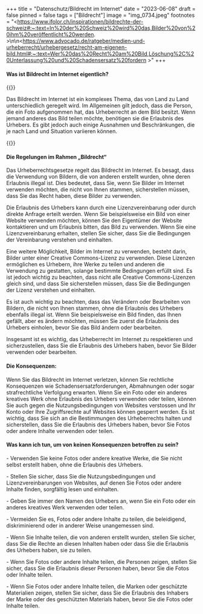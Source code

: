 +++
title = "Datenschutz/Bildrecht im Internet"
date = "2023-06-08"
draft = false
pinned = false
tags = ["Bildrecht"]
image = "img_0734.jpeg"
footnotes = "<https://www.ifolor.ch/inspirationen/bildrechte-der-schweiz#:~:text=In%20der%20Schweiz%20wird%20das,Bilder%20von%20ihm%20veröffentlicht%20werden. >\n\n<https://www.advocado.de/ratgeber/medien-und-urheberrecht/urhebergesetz/recht-am-eigenen-bild.html#:~:text=Wer%20das%20Recht%20am%20Bild,Löschung%2C%20Unterlassung%20und%20Schadensersatz%20fordern >"
+++
#### Was ist Bildrecht im Internet eigentlich?

{{<box>}}

Das Bildrecht im Internet ist ein komplexes Thema, das von Land zu Land unterschiedlich geregelt wird. Im Allgemeinen gilt jedoch, dass die Person, die ein Foto aufgenommen hat, das Urheberrecht an dem Bild besitzt. Wenn jemand anderes das Bild teilen möchte, benötigen sie die Erlaubnis des Urhebers. Es gibt jedoch auch einige Ausnahmen und Beschränkungen, die je nach Land und Situation variieren können.

{{</box>}}

#### Die Regelungen im Rahmen „Bildrecht“

Das Urheberrechtsgesetze regelt das Bildrecht im Internet. Es besagt, dass die Verwendung von Bildern, die von anderen erstellt wurden, ohne deren Erlaubnis illegal ist. Dies bedeutet, dass Sie, wenn Sie Bilder im Internet verwenden möchten, die nicht von Ihnen stammen, sicherstellen müssen, dass Sie das Recht haben, diese Bilder zu verwenden.

Die Erlaubnis des Urhebers kann durch eine Lizenzvereinbarung oder durch direkte Anfrage erteilt werden. Wenn Sie beispielsweise ein Bild von einer Website verwenden möchten, können Sie den Eigentümer der Website kontaktieren und um Erlaubnis bitten, das Bild zu verwenden. Wenn Sie eine Lizenzvereinbarung erhalten, stellen Sie sicher, dass Sie die Bedingungen der Vereinbarung verstehen und einhalten.

Eine weitere Möglichkeit, Bilder im Internet zu verwenden, besteht darin, Bilder unter einer Creative Commons-Lizenz zu verwenden. Diese Lizenzen ermöglichen es Urhebern, ihre Werke zu teilen und anderen die Verwendung zu gestatten, solange bestimmte Bedingungen erfüllt sind. Es ist jedoch wichtig zu beachten, dass nicht alle Creative Commons-Lizenzen gleich sind, und dass Sie sicherstellen müssen, dass Sie die Bedingungen der Lizenz verstehen und einhalten.

Es ist auch wichtig zu beachten, dass das Verändern oder Bearbeiten von Bildern, die nicht von Ihnen stammen, ohne die Erlaubnis des Urhebers ebenfalls illegal ist. Wenn Sie beispielsweise ein Bild finden, das Ihnen gefällt, aber es ändern möchten, müssen Sie zuerst die Erlaubnis des Urhebers einholen, bevor Sie das Bild ändern oder bearbeiten.

Insgesamt ist es wichtig, das Urheberrecht im Internet zu respektieren und sicherzustellen, dass Sie die Erlaubnis des Urhebers haben, bevor Sie Bilder verwenden oder bearbeiten.



#### Die Konsequenzen:

Wenn Sie das Bildrecht im Internet verletzen, können Sie rechtliche Konsequenzen wie Schadensersatzforderungen, Abmahnungen oder sogar strafrechtliche Verfolgung erwarten. Wenn Sie ein Foto oder ein anderes kreatives Werk ohne Erlaubnis des Urhebers verwenden oder teilen, können Sie auch gegen die Nutzungsbedingungen von Websites verstossen und Ihr Konto oder Ihre Zugriffsrechte auf Websites können gesperrt werden. Es ist wichtig, dass Sie sich an die Bestimmungen des Urheberrechts halten und sicherstellen, dass Sie die Erlaubnis des Urhebers haben, bevor Sie Fotos oder andere Inhalte verwenden oder teilen.

#### Was kann ich tun, um von keinen Konsequenzen betroffen zu sein?

\- Verwenden Sie keine Fotos oder andere kreative Werke, die Sie nicht selbst erstellt haben, ohne die Erlaubnis des Urhebers.

\- Stellen Sie sicher, dass Sie die Nutzungsbedingungen und Lizenzvereinbarungen von Websites, auf denen Sie Fotos oder andere Inhalte finden, sorgfältig lesen und einhalten.

\- Geben Sie immer den Namen des Urhebers an, wenn Sie ein Foto oder ein anderes kreatives Werk verwenden oder teilen.

\- Vermeiden Sie es, Fotos oder andere Inhalte zu teilen, die beleidigend, diskriminierend oder in anderer Weise unangemessen sind.

\- Wenn Sie Inhalte teilen, die von anderen erstellt wurden, stellen Sie sicher, dass Sie die Rechte an diesen Inhalten haben oder dass Sie die Erlaubnis des Urhebers haben, sie zu teilen.

\- Wenn Sie Fotos oder andere Inhalte teilen, die Personen zeigen, stellen Sie sicher, dass Sie die Erlaubnis dieser Personen haben, bevor Sie die Fotos oder Inhalte teilen.

\- Wenn Sie Fotos oder andere Inhalte teilen, die Marken oder geschützte Materialien zeigen, stellen Sie sicher, dass Sie die Erlaubnis des Inhabers der Marke oder des geschützten Materials haben, bevor Sie die Fotos oder Inhalte teilen.